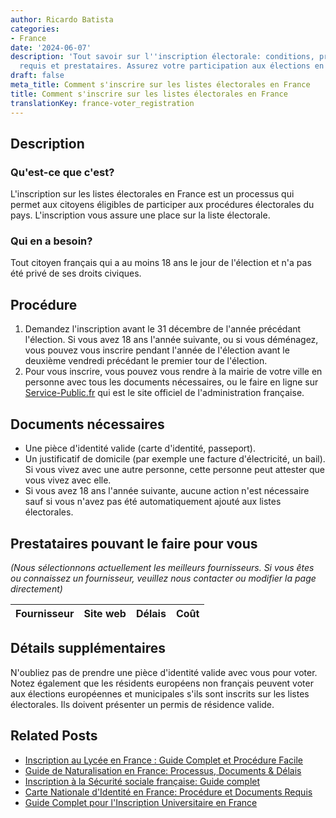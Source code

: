 ```yaml
---
author: Ricardo Batista
categories:
- France
date: '2024-06-07'
description: 'Tout savoir sur l''inscription électorale: conditions, procédure, documents
  requis et prestataires. Assurez votre participation aux élections en France.'
draft: false
meta_title: Comment s'inscrire sur les listes électorales en France
title: Comment s'inscrire sur les listes électorales en France
translationKey: france-voter_registration
---
```


## Description
### Qu'est-ce que c'est?
L'inscription sur les listes électorales en France est un processus qui permet aux citoyens éligibles de participer aux procédures électorales du pays. L'inscription vous assure une place sur la liste électorale.

### Qui en a besoin?
Tout citoyen français qui a au moins 18 ans le jour de l'élection et n'a pas été privé de ses droits civiques.

## Procédure
1. Demandez l'inscription avant le 31 décembre de l'année précédant l'élection. Si vous avez 18 ans l'année suivante, ou si vous déménagez, vous pouvez vous inscrire pendant l'année de l'élection avant le deuxième vendredi précédant le premier tour de l'élection.
2. Pour vous inscrire, vous pouvez vous rendre à la mairie de votre ville en personne avec tous les documents nécessaires, ou le faire en ligne sur [Service-Public.fr](https://www.service-public.fr/particuliers/vosdroits/R16396) qui est le site officiel de l'administration française.

## Documents nécessaires
- Une pièce d'identité valide (carte d'identité, passeport).
- Un justificatif de domicile (par exemple une facture d'électricité, un bail). Si vous vivez avec une autre personne, cette personne peut attester que vous vivez avec elle.
- Si vous avez 18 ans l'année suivante, aucune action n'est nécessaire sauf si vous n'avez pas été automatiquement ajouté aux listes électorales.

## Prestataires pouvant le faire pour vous

_(Nous sélectionnons actuellement les meilleurs fournisseurs. Si vous êtes ou connaissez un fournisseur, veuillez nous contacter ou modifier la page directement)_

| Fournisseur     |     Site web    |     Délais       |       Coût       |
| --------------- | --------------- |  :-------------: | :-------------: |

## Détails supplémentaires
N'oubliez pas de prendre une pièce d'identité valide avec vous pour voter. Notez également que les résidents européens non français peuvent voter aux élections européennes et municipales s'ils sont inscrits sur les listes électorales. Ils doivent présenter un permis de résidence valide.


## Related Posts

- [Inscription au Lycée en France : Guide Complet et Procédure Facile](https://tramitit.com/fr/guides/france/inscription_au_lycee/)
- [Guide de Naturalisation en France: Processus, Documents & Délais](https://tramitit.com/fr/guides/france/demande_de_naturalisation/)
- [Inscription à la Sécurité sociale française: Guide complet](https://tramitit.com/fr/guides/france/inscription_a_la_securite_sociale/)
- [Carte Nationale d'Identité en France: Procédure et Documents Requis](https://tramitit.com/fr/guides/france/demande_de_carte_nationale_didentite/)
- [Guide Complet pour l'Inscription Universitaire en France](https://tramitit.com/fr/guides/france/inscription_a_luniversite/)